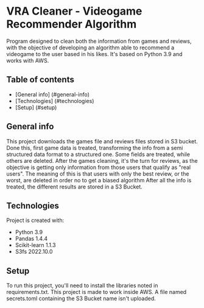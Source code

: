 # VRA Cleaner - Videogame Recommender Algorithm
Program designed to clean both the information from games and reviews, with the objective of developing an algorithm able to recommend a videogame to the user based in his likes. It's based on Python 3.9 and works with AWS.

## Table of contents
* [General info] (#general-info)
* [Technologies] (#technologies)
* [Setup] (#setup)

## General info
This project downloads the games file and reviews files stored in S3 bucket.
Done this, first game data is treated, transforming the info from a semi structured data format to a structured one.
Some fields are treated, while others are deleted.
After the games cleaning, it's the turn for reviews, as the objective is getting only information from those users that qualify as "real users".
The meaning of this is that users with only the best review, or the worst, are deleted in order no to get a biased algorithm
After all the info is treated, the different results are stored in a S3 Bucket.

## Technologies
Project is created with:
* Python 3.9
* Pandas 1.4.4
* Scikit-learn 1.1.3
* S3fs 2022.10.0

## Setup
To run this project, you'll need to install the libraries noted in requirements.txt.
This project is made to work inside AWS.
A file named secrets.toml containing the S3 Bucket name isn't uploaded.